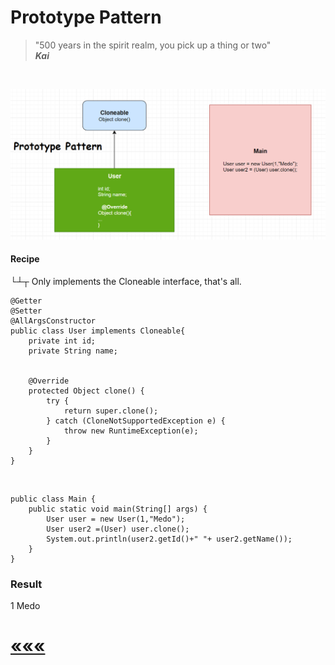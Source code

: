 # Prototype Pattern

> "500 years in the spirit realm, you pick up a thing or two" \
_**Kai**_


<br>

![img.png](img.png)

#### Recipe
└┴┬ Only implements the Cloneable interface, that's all. 



    @Getter
    @Setter
    @AllArgsConstructor
    public class User implements Cloneable{
        private int id;
        private String name;


        @Override
        protected Object clone() {
            try {
                return super.clone();
            } catch (CloneNotSupportedException e) {
                throw new RuntimeException(e);
            }
        }
    }
<br>


    public class Main {
        public static void main(String[] args) {
            User user = new User(1,"Medo");
            User user2 =(User) user.clone();
            System.out.println(user2.getId()+" "+ user2.getName());
        }
    }

### Result
1 Medo
# [«««](https://github.com/MedetHasanUgurlu/Design-Patterns)